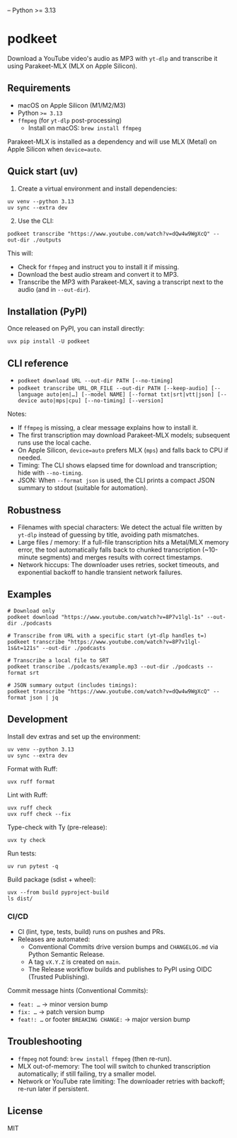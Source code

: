 – Python >= 3.13
# podkeet

Download a YouTube video's audio as MP3 with `yt-dlp` and transcribe it using Parakeet-MLX (MLX on Apple Silicon).

## Requirements
- macOS on Apple Silicon (M1/M2/M3)
- Python `>= 3.13`
- `ffmpeg` (for `yt-dlp` post-processing)
  - Install on macOS: `brew install ffmpeg`

Parakeet-MLX is installed as a dependency and will use MLX (Metal) on Apple Silicon when `device=auto`.

## Quick start (uv)
1) Create a virtual environment and install dependencies:

```fish
uv venv --python 3.13
uv sync --extra dev
```

2) Use the CLI:

```fish
podkeet transcribe "https://www.youtube.com/watch?v=dQw4w9WgXcQ" --out-dir ./outputs
```

This will:
- Check for `ffmpeg` and instruct you to install it if missing.
- Download the best audio stream and convert it to MP3.
- Transcribe the MP3 with Parakeet-MLX, saving a transcript next to the audio (and in `--out-dir`).

## Installation (PyPI)
Once released on PyPI, you can install directly:

```fish
uvx pip install -U podkeet
```

## CLI reference
- `podkeet download URL --out-dir PATH [--no-timing]`
- `podkeet transcribe URL_OR_FILE --out-dir PATH [--keep-audio] [--language auto|en|…] [--model NAME] [--format txt|srt|vtt|json] [--device auto|mps|cpu] [--no-timing] [--version]`

Notes:
- If `ffmpeg` is missing, a clear message explains how to install it.
- The first transcription may download Parakeet-MLX models; subsequent runs use the local cache.
- On Apple Silicon, `device=auto` prefers MLX (`mps`) and falls back to CPU if needed.
- Timing: The CLI shows elapsed time for download and transcription; hide with `--no-timing`.
- JSON: When `--format json` is used, the CLI prints a compact JSON summary to stdout (suitable for automation).

## Robustness
- Filenames with special characters: We detect the actual file written by `yt-dlp` instead of guessing by title, avoiding path mismatches.
- Large files / memory: If a full-file transcription hits a Metal/MLX memory error, the tool automatically falls back to chunked transcription (~10-minute segments) and merges results with correct timestamps.
- Network hiccups: The downloader uses retries, socket timeouts, and exponential backoff to handle transient network failures.

## Examples
```fish
# Download only
podkeet download "https://www.youtube.com/watch?v=8P7v1lgl-1s" --out-dir ./podcasts

# Transcribe from URL with a specific start (yt-dlp handles t=)
podkeet transcribe "https://www.youtube.com/watch?v=8P7v1lgl-1s&t=121s" --out-dir ./podcasts

# Transcribe a local file to SRT
podkeet transcribe ./podcasts/example.mp3 --out-dir ./podcasts --format srt

# JSON summary output (includes timings):
podkeet transcribe "https://www.youtube.com/watch?v=dQw4w9WgXcQ" --format json | jq
```

## Development
Install dev extras and set up the environment:

```fish
uv venv --python 3.13
uv sync --extra dev
```

Format with Ruff:
```fish
uvx ruff format
```

Lint with Ruff:
```fish
uvx ruff check
uvx ruff check --fix
```

Type-check with Ty (pre-release):
```fish
uvx ty check
```

Run tests:
```fish
uv run pytest -q
```

Build package (sdist + wheel):
```fish
uvx --from build pyproject-build
ls dist/
```

### CI/CD
- CI (lint, type, tests, build) runs on pushes and PRs.
- Releases are automated:
  - Conventional Commits drive version bumps and `CHANGELOG.md` via Python Semantic Release.
  - A tag `vX.Y.Z` is created on `main`.
  - The Release workflow builds and publishes to PyPI using OIDC (Trusted Publishing).

Commit message hints (Conventional Commits):
- `feat: …` → minor version bump
- `fix: …` → patch version bump
- `feat!: …` or footer `BREAKING CHANGE:` → major version bump

## Troubleshooting
- `ffmpeg` not found: `brew install ffmpeg` (then re-run).
- MLX out-of-memory: The tool will switch to chunked transcription automatically; if still failing, try a smaller model.
- Network or YouTube rate limiting: The downloader retries with backoff; re-run later if persistent.

## License
MIT

